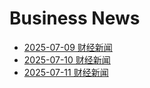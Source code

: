 # Business News

- [2025-07-09 财经新闻](/2025-07-09)
- [2025-07-10 财经新闻](/2025-07-10)
- [2025-07-11 财经新闻](/docs/2025-07-11.md)